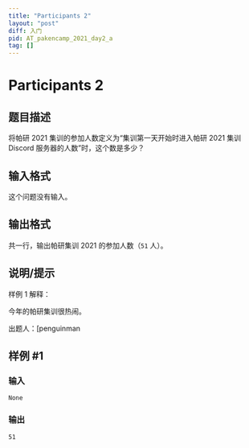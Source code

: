 ```yaml
---
title: "Participants 2"
layout: "post"
diff: 入门
pid: AT_pakencamp_2021_day2_a
tag: []
---
```


# Participants 2

## 题目描述

将帕研 2021 集训的参加人数定义为“集训第一天开始时进入帕研 2021 集训 Discord 服务器的人数”时，这个数是多少？

## 输入格式

这个问题没有输入。

## 输出格式

共一行，输出帕研集训 2021 的参加人数（`51` 人）。

## 说明/提示

样例 $1$ 解释：

今年的帕研集训很热闹。

出题人：[penguinman

## 样例 #1

### 输入

```
None
```

### 输出

```
51
```

